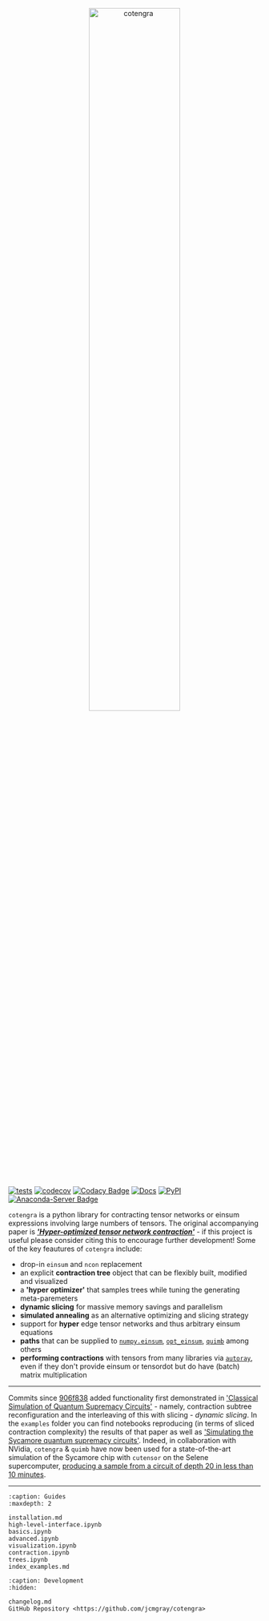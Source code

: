 <p align="center"><img src="https://imgur.com/jMO138y.png" alt="cotengra" width="60%" height="60%"></p>

[![tests](https://github.com/jcmgray/cotengra/actions/workflows/test.yml/badge.svg)](https://github.com/jcmgray/cotengra/actions/workflows/test.yml)
[![codecov](https://codecov.io/gh/jcmgray/cotengra/branch/main/graph/badge.svg?token=Q5evNiuT9S)](https://codecov.io/gh/jcmgray/cotengra)
[![Codacy Badge](https://app.codacy.com/project/badge/Grade/84f825f5a7044762be62600c0650473d)](https://app.codacy.com/gh/jcmgray/cotengra/dashboard?utm_source=gh&utm_medium=referral&utm_content=&utm_campaign=Badge_grade)
[![Docs](https://readthedocs.org/projects/cotengra/badge/?version=latest)](https://cotengra.readthedocs.io)
[![PyPI](https://img.shields.io/pypi/v/cotengra?color=teal)](https://pypi.org/project/cotengra/)
[![Anaconda-Server Badge](https://anaconda.org/conda-forge/cotengra/badges/version.svg)](https://anaconda.org/conda-forge/cotengra)

`cotengra` is a python library for contracting tensor networks or einsum expressions involving large numbers of tensors.
The original accompanying paper is [***'Hyper-optimized tensor network contraction'***](https://quantum-journal.org/papers/q-2021-03-15-410/) - if this project is useful please consider citing this to encourage further development!
Some of the key feautures of `cotengra` include:

* drop-in ``einsum`` and ``ncon`` replacement
* an explicit **contraction tree** object that can be flexibly built, modified and visualized
* a **'hyper optimizer'** that samples trees while tuning the generating meta-paremeters
* **dynamic slicing** for massive memory savings and parallelism
* **simulated annealing** as an alternative optimizing and slicing strategy
* support for **hyper** edge tensor networks and thus arbitrary einsum equations
* **paths** that can be supplied to [`numpy.einsum`](https://numpy.org/doc/stable/reference/generated/numpy.einsum.html), [`opt_einsum`](https://dgasmith.github.io/opt_einsum/), [`quimb`](https://quimb.readthedocs.io/en/latest/) among others
* **performing contractions** with tensors from many libraries via [`autoray`](https://github.com/jcmgray/autoray), even if they don't provide einsum or tensordot but do have (batch) matrix multiplication

---

Commits since [906f838](https://github.com/jcmgray/cotengra/commit/906f838d21840dc41c652efb63faf1f88c6113ee) added functionality first demonstrated in ['Classical Simulation of Quantum Supremacy Circuits'](https://arxiv.org/abs/2005.06787) - namely, contraction subtree reconfiguration and the interleaving of this with slicing - *dynamic slicing*.
In the ``examples`` folder you can find notebooks reproducing (in terms of sliced contraction complexity) the results of that paper as well as ['Simulating the Sycamore quantum supremacy circuits'](https://arxiv.org/abs/2103.03074).
Indeed, in collaboration with NVidia, ``cotengra`` & ``quimb`` have now been used for a state-of-the-art simulation of the Sycamore chip with ``cutensor`` on the Selene supercomputer, [producing a sample from a circuit of depth 20 in less than 10 minutes](https://blogs.nvidia.com/blog/2021/04/12/what-is-quantum-computing/).

---

```{toctree}
:caption: Guides
:maxdepth: 2

installation.md
high-level-interface.ipynb
basics.ipynb
advanced.ipynb
visualization.ipynb
contraction.ipynb
trees.ipynb
index_examples.md
```

```{toctree}
:caption: Development
:hidden:

changelog.md
GitHub Repository <https://github.com/jcmgray/cotengra>
```
